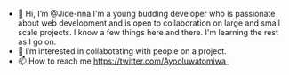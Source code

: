 - 👋 Hi, I’m @Jide-nna
I'm a young budding developer who is passionate about web development and is open to collaboration on large and small scale projects.
I know a few things here and there. I'm learning the rest as I go on.
- 👀 I’m interested in collabotating with people on a project.
- 📫 How to reach me https://twitter.com/Ayooluwatomiwa_
